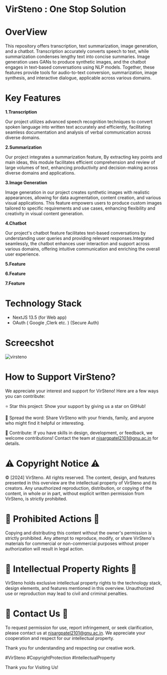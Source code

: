 
# VirSteno : One Stop Solution

# OverView

This repository offers transcription, text summarization, image generation, and a chatbot. Transcription accurately converts speech to text, while summarization condenses lengthy text into concise summaries. Image generation uses GANs to produce synthetic images, and the chatbot engages in text-based conversations using NLP models. Together, these features provide tools for audio-to-text conversion, summarization, image synthesis, and interactive dialogue, applicable across various domains.

# Key Features

**1.Transcription**

Our project utilizes advanced speech recognition techniques to convert spoken language into written text accurately and efficiently, facilitating seamless documentation and analysis of verbal communication across diverse domains. 

**2.Summarization**

Our project integrates a summarization feature, By extracting key points and main ideas, this module facilitates efficient comprehension and review of large volumes of text, enhancing productivity and decision-making across diverse domains and applications.

**3.Image Generation**

Image generation in our project creates synthetic images with realistic appearances, allowing for data augmentation, content creation, and various visual applications. This feature empowers users to produce custom images tailored to specific requirements and use cases, enhancing flexibility and creativity in visual content generation.

**4.Chatbot**

Our project's chatbot feature facilitates text-based conversations by understanding user queries and providing relevant responses.Integrated seamlessly, the chatbot enhances user interaction and support across various domains, offering intuitive communication and enriching the overall user experience.

**5.Feature**

**6.Feature**

**7.Feature**

# Technology Stack

* NextJS 13.5 (for Web app)
* OAuth ( Google ,Clerk etc. ) (Secure Auth)

# Screecshot
![virsteno](https://github.com/AnshPatel-softdev/VirSteno/assets/125112525/827c87b4-8d80-42bc-854d-a428d764410c)


# How to Support VirSteno?
We appreciate your interest and support for VirSteno! Here are a few ways you can contribute:

⭐ Star this project: Show your support by giving us a star on GitHub!

📣 Spread the word: Share VirSteno with your friends, family, and  anyone who might find it helpful or interesting.

🚀 Contribute: If you have skills in design, development, or feedback, we welcome contributions! Contact the team at nisargpatel2101@gnu.ac.in for details.

# ⚠️ Copyright Notice ⚠️

© [2024] VirSteno. All rights reserved. The content, design, and features presented in this overview are the intellectual property of VirSteno and its creators. Any unauthorized reproduction, distribution, or copying of the content, in whole or in part, without explicit written permission from VirSteno, is strictly prohibited.

# 🚫 Prohibited Actions 🚫

Copying and distributing this content without the owner's permission is strictly prohibited. Any attempt to reproduce, modify, or share VirSteno's materials for commercial or non-commercial purposes without proper authorization will result in legal action.

# 💼 Intellectual Property Rights 💼
VirSteno holds exclusive intellectual property rights to the technology stack, design elements, and features mentioned in this overview. Unauthorized use or reproduction may lead to civil and criminal penalties.

# 📧 Contact Us 📧
To request permission for use, report infringement, or seek clarification, please contact us at nisargpatel2101@gnu.ac.in. We appreciate your cooperation and respect for our intellectual property.

Thank you for understanding and respecting our creative work.

#VirSteno #CopyrightProtection #IntellectualProperty

Thank you for Visiting Us!

